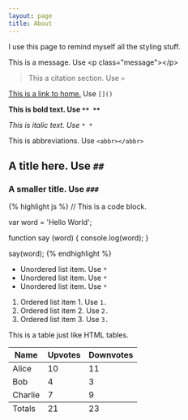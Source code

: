 ```yaml
---
layout: page
title: About
---
```


I use this page to remind myself all the styling stuff.

<p class="message">
    This is a message. Use &lt;p class=&quot;message&quot;&gt;&lt;/p&gt;
</p>

> This a citation section. Use `>`

[This is a link to home.](http://solosodium.github.io) Use `[]()`

**This is bold text. Use `** **`**

*This is italic text. Use `* *`*

<abbr>This is abbreviations</abbr>. Use `<abbr></abbr>`

## A title here. Use `##`

### A smaller title. Use `###`

{% highlight js %}
// This is a code block.

var word = 'Hello World';

function say (word) {
    console.log(word);
}

say(word);
{% endhighlight %}

* Unordered list item. Use `*`
* Unordered list item. Use `*`
* Unordered list item. Use `*`

1. Ordered list item 1. Use `1. `
2. Ordered list item 2. Use `2. `
3. Ordered list item 3. Use `3. `

This is a table just like HTML tables.

<table>
  <thead>
    <tr>
      <th>Name</th>
      <th>Upvotes</th>
      <th>Downvotes</th>
    </tr>
  </thead>
  <tfoot>
    <tr>
      <td>Totals</td>
      <td>21</td>
      <td>23</td>
    </tr>
  </tfoot>
  <tbody>
    <tr>
      <td>Alice</td>
      <td>10</td>
      <td>11</td>
    </tr>
    <tr>
      <td>Bob</td>
      <td>4</td>
      <td>3</td>
    </tr>
    <tr>
      <td>Charlie</td>
      <td>7</td>
      <td>9</td>
    </tr>
  </tbody>
</table>
